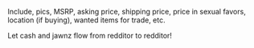 Include, pics, MSRP, asking price, shipping price, price in sexual favors, location (if buying), wanted items for trade, etc.

Let cash and jawnz flow from redditor to redditor!
